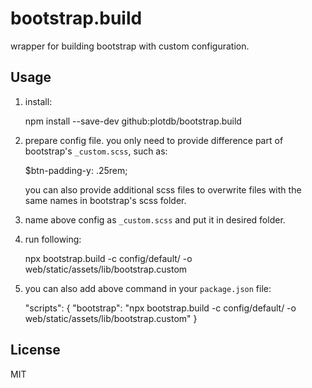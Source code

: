 # bootstrap.build

wrapper for building bootstrap with custom configuration.


## Usage

1. install:

    npm install --save-dev github:plotdb/bootstrap.build


2. prepare config file. you only need to provide difference part of bootstrap's `_custom.scss`, such as:

    $btn-padding-y:         .25rem;

   you can also provide additional scss files to overwrite files with the same names in bootstrap's scss folder.

3. name above config as `_custom.scss` and put it in desired folder.
4. run following:

    npx bootstrap.build -c config/default/ -o web/static/assets/lib/bootstrap.custom

5. you can also add above command in your `package.json` file:

    "scripts": {
      "bootstrap": "npx bootstrap.build -c config/default/ -o web/static/assets/lib/bootstrap.custom"
    }

## License

MIT
